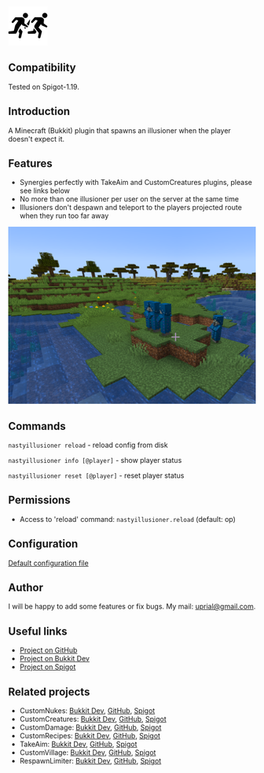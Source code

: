 ![NastyIllusioner Logo](images/nastyillusioner-logo.png)

## Compatibility

Tested on Spigot-1.19.

## Introduction

A Minecraft (Bukkit) plugin that spawns an illusioner when the player doesn't expect it.

## Features

* Synergies perfectly with TakeAim and CustomCreatures plugins, please see links below
* No more than one illusioner per user on the server at the same time
* Illusioners don't despawn and teleport to the players projected route when they run too far away

![NastyIllusioner Promo](images/nastyillusioner-promo.png)

## Commands

`nastyillusioner reload` - reload config from disk

`nastyillusioner info [@player]` - show player status

`nastyillusioner reset [@player]` - reset player status

## Permissions

* Access to 'reload' command:
`nastyillusioner.reload` (default: op)

## Configuration
[Default configuration file](src/main/resources/config.yml)

## Author
I will be happy to add some features or fix bugs. My mail: uprial@gmail.com.

## Useful links
* [Project on GitHub](https://github.com/uprial/nastyillusioner)
* [Project on Bukkit Dev](https://legacy.curseforge.com/minecraft/bukkit-plugins/nastyillusioner)
* [Project on Spigot](https://www.spigotmc.org/resources/nastyillusioner.109715/)

## Related projects
* CustomNukes: [Bukkit Dev](http://dev.bukkit.org/bukkit-plugins/customnukes/), [GitHub](https://github.com/uprial/customnukes), [Spigot](https://www.spigotmc.org/resources/customnukes.68710/)
* CustomCreatures: [Bukkit Dev](http://dev.bukkit.org/bukkit-plugins/customcreatures/), [GitHub](https://github.com/uprial/customcreatures), [Spigot](https://www.spigotmc.org/resources/customcreatures.68711/)
* CustomDamage: [Bukkit Dev](http://dev.bukkit.org/bukkit-plugins/customdamage/), [GitHub](https://github.com/uprial/customdamage), [Spigot](https://www.spigotmc.org/resources/customdamage.68712/)
* CustomRecipes: [Bukkit Dev](https://dev.bukkit.org/projects/custom-recipes), [GitHub](https://github.com/uprial/customrecipes/), [Spigot](https://www.spigotmc.org/resources/customrecipes.89435/)
* TakeAim: [Bukkit Dev](https://dev.bukkit.org/projects/takeaim), [GitHub](https://github.com/uprial/takeaim), [Spigot](https://www.spigotmc.org/resources/takeaim.68713/)
* CustomVillage: [Bukkit Dev](http://dev.bukkit.org/bukkit-plugins/customvillage/), [GitHub](https://github.com/uprial/customvillage/), [Spigot](https://www.spigotmc.org/resources/customvillage.69170/)
* RespawnLimiter: [Bukkit Dev](https://www.curseforge.com/minecraft/bukkit-plugins/respawn-limiter), [GitHub](https://github.com/uprial/respawnlimiter/), [Spigot](https://www.spigotmc.org/resources/respawnlimiter.106469/)
